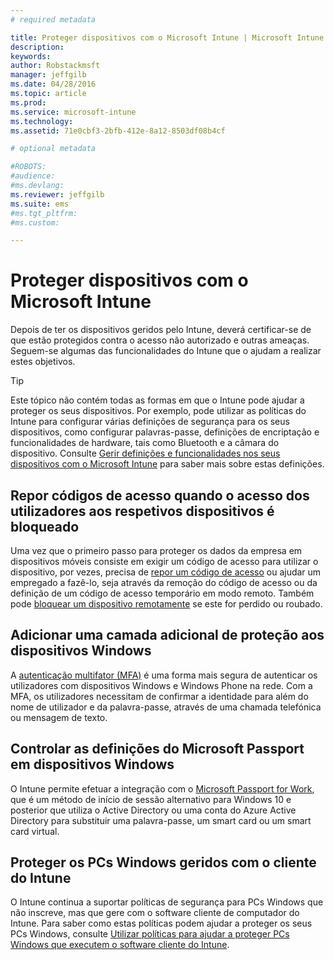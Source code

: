 ```yaml
---
# required metadata

title: Proteger dispositivos com o Microsoft Intune | Microsoft Intune
description:
keywords:
author: Robstackmsft
manager: jeffgilb
ms.date: 04/28/2016
ms.topic: article
ms.prod:
ms.service: microsoft-intune
ms.technology:
ms.assetid: 71e0cbf3-2bfb-412e-8a12-8503df08b4cf

# optional metadata

#ROBOTS:
#audience:
#ms.devlang:
ms.reviewer: jeffgilb
ms.suite: ems
#ms.tgt_pltfrm:
#ms.custom:

---
```


# Proteger dispositivos com o Microsoft Intune
Depois de ter os dispositivos geridos pelo Intune, deverá certificar-se de que estão protegidos contra o acesso não autorizado e outras ameaças. Seguem-se algumas das funcionalidades do Intune que o ajudam a realizar estes objetivos.

> [!TIP]
> Este tópico não contém todas as formas em que o Intune pode ajudar a proteger os seus dispositivos. Por exemplo, pode utilizar as políticas do Intune para configurar várias definições de segurança para os seus dispositivos, como configurar palavras-passe, definições de encriptação e funcionalidades de hardware, tais como Bluetooth e a câmara do dispositivo. Consulte [Gerir definições e funcionalidades nos seus dispositivos com o Microsoft Intune](manage-settings-and-features-on-your-devices-with-microsoft-intune-policies.md) para saber mais sobre estas definições.

## Repor códigos de acesso quando o acesso dos utilizadores aos respetivos dispositivos é bloqueado
Uma vez que o primeiro passo para proteger os dados da empresa em dispositivos móveis consiste em exigir um código de acesso para utilizar o dispositivo, por vezes, precisa de [repor um código de acesso](use-remote-lock-and-passcode-reset-in-microsoft-intune.md) ou ajudar um empregado a fazê-lo, seja através da remoção do código de acesso ou da definição de um código de acesso temporário em modo remoto. Também pode [bloquear um dispositivo remotamente](use-remote-lock-and-passcode-reset-in-microsoft-intune.md) se este for perdido ou roubado.

## Adicionar uma camada adicional de proteção aos dispositivos Windows
A [autenticação multifator (MFA)](protect-windows-devices-with-multi-factor-authentication.md) é uma forma mais segura de autenticar os utilizadores com dispositivos Windows e Windows Phone na rede.  Com a MFA, os utilizadores necessitam de confirmar a identidade para além do nome de utilizador e da palavra-passe, através de uma chamada telefónica ou mensagem de texto.

## Controlar as definições do Microsoft Passport em dispositivos Windows
O Intune permite efetuar a integração com o [Microsoft Passport for Work](control-microsoft-passport-settings-on-devices-with-microsoft-intune.md), que é um método de início de sessão alternativo para Windows 10 e posterior que utiliza o Active Directory ou uma conta do Azure Active Directory para substituir uma palavra-passe, um smart card ou um smart card virtual.

## Proteger os PCs Windows geridos com o cliente do Intune
O Intune continua a suportar políticas de segurança para PCs Windows que não inscreve, mas que gere com o software cliente de computador do Intune. Para saber como estas políticas podem ajudar a proteger os seus PCs Windows, consulte [Utilizar políticas para ajudar a proteger PCs Windows que executem o software cliente do Intune](policies-to-protect-windows-pcs-in-microsoft-intune.md).


<!--HONumber=May16_HO1-->


